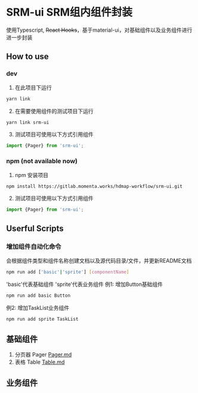 # SRM-ui SRM组内组件封装

使用Typescript, ~~React Hooks~~，基于material-ui，对基础组件以及业务组件进行进一步封装

## How to use

### dev

1. 在此项目下运行
```bash
yarn link
```
2. 在需要使用组件的测试项目下运行
```bash
yarn link srm-ui
```
3. 测试项目可使用以下方式引用组件
```javascript
import {Pager} from 'srm-ui';
```

### npm (not available now)

1. npm 安装项目
```bash
npm install https://gitlab.momenta.works/hdmap-workflow/srm-ui.git
```
2. 测试项目可使用以下方式引用组件
```javascript
import {Pager} from 'srm-ui';
```

## Userful Scripts

### 增加组件自动化命令
会根据组件类型和组件名称创建文档以及源代码目录/文件，并更新README文档
```bash
npm run add ['basic'|'sprite'] [componentName]
```
'basic'代表基础组件
'sprite'代表业务组件
例1: 增加Button基础组件
```bash
npm run add basic Button
```
例2: 增加TaskList业务组件
```bash
npm run add sprite TaskList
```
## 基础组件

1. 分页器 Pager [Pager.md](./docs/Pager.md)
2. 表格 Table [Table.md](./docs/Table.md)


## 业务组件

